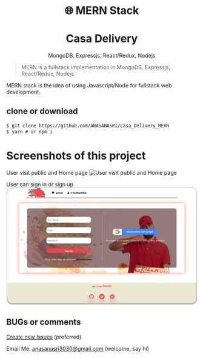 <h1 align="center">
🌐 MERN Stack
</h1>
<h1 align="center">
Casa Delivery
</h1>
<p align="center">
MongoDB, Expressjs, React/Redux, Nodejs
</p>


> MERN is a fullstack implementation in MongoDB, Expressjs, React/Redux, Nodejs.

MERN stack is the idea of using Javascript/Node for fullstack web development.

## clone or download
```terminal
$ git clone https://github.com/ANASANASRI/Casa_Delivery_MERN
$ yarn # or npm i
```

# Screenshots of this project

User visit public and Home page
![User visit public and Home page](https://github.com/ANASANASRI/Casa_Delivery_MERN/blob/master/screenshot-casa-delivery/Image1.png)

User can sign in or sign up
![User can sign in or sign up](https://github.com/ANASANASRI/Casa_Delivery_MERN/blob/master/screenshot-casa-delivery/Frame8.png)

## BUGs or comments

[Create new Issues](https://github.com/ANASANASRI/Casa_Delivery_MERN/issues) (preferred)

Email Me: anasanasri3030@gmail.com (welcome, say hi)
